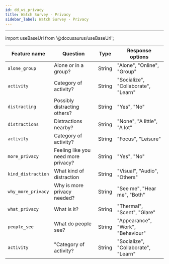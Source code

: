 ```yaml
---
id: dd_ws_privacy
title: Watch Survey - Privacy
sidebar_label: Watch Survey - Privacy
---
```

---

import useBaseUrl from '@docusaurus/useBaseUrl';



| Feature name | Question | Type | Response options |
|--------------|----------|------|------------------|
| `alone_group` | Alone or in a group? | String |  "Alone", "Online", "Group" |
| `activity` | Category of activity? | String |  "Socialize", "Collaborate", "Learn" |
| `distracting` | Possibly distracting others? | String |   "Yes", "No" |
| `distractions` | Distractions nearby? | String | "None", "A little", "A lot" |
| `activity` | Category of activity? | String | "Focus", "Leisure" |
| `more_privacy` | Feeling like you need more privacy? | String |  "Yes", "No" |
| `kind_distraction` | What kind of distraction | String | "Visual", "Audio", "Others" |
| `why_more_privacy` | Why is more privacy needed? | String |  "See me", "Hear me", "Both" |
| `what_privacy` | What is it? | String | "Thermal", "Scent", "Glare" |
| `people_see` | What do people see? | String | "Appearance", "Work", "Behaviour" |
| `activity` | "Category of activity? | String | "Socialize", "Collaborate", "Learn" |
